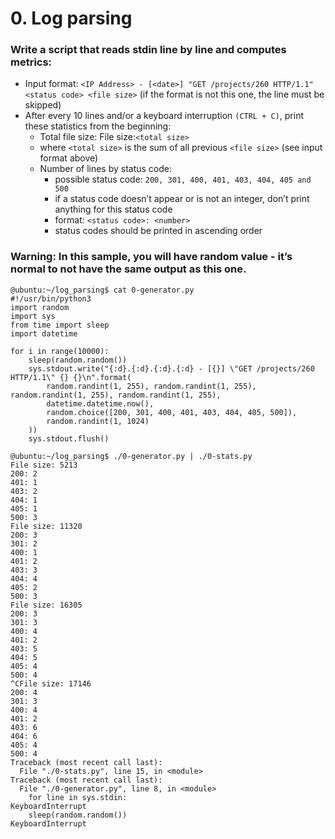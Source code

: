 
# 0. Log parsing


### Write a script that reads stdin line by line and computes metrics:

-    Input format: ``` <IP Address> - [<date>] "GET /projects/260 HTTP/1.1" <status code> <file size> ``` (if the format is not this one, the line must be skipped)
-    After every 10 lines and/or a keyboard interruption ``` (CTRL + C) ```, print these statistics from the beginning:
        - Total file size: File size:``` <total size> ```
        - where ``` <total size> ``` is the sum of all previous ``` <file size> ``` (see input format above)
        - Number of lines by status code:
            -  possible status code: ``` 200, 301, 400, 401, 403, 404, 405 and 500 ```
            -  if a status code doesn’t appear or is not an integer, don’t print anything for this status code
            -  format:  ```<status code>: <number>```
            -  status codes should be printed in ascending order
### Warning: In this sample, you will have random value - it’s normal to not have the same output as this one.

```
@ubuntu:~/log_parsing$ cat 0-generator.py
#!/usr/bin/python3
import random
import sys
from time import sleep
import datetime

for i in range(10000):
    sleep(random.random())
    sys.stdout.write("{:d}.{:d}.{:d}.{:d} - [{}] \"GET /projects/260 HTTP/1.1\" {} {}\n".format(
        random.randint(1, 255), random.randint(1, 255), random.randint(1, 255), random.randint(1, 255),
        datetime.datetime.now(),
        random.choice([200, 301, 400, 401, 403, 404, 405, 500]),
        random.randint(1, 1024)
    ))
    sys.stdout.flush()
```
```
@ubuntu:~/log_parsing$ ./0-generator.py | ./0-stats.py 
File size: 5213
200: 2
401: 1
403: 2
404: 1
405: 1
500: 3
File size: 11320
200: 3
301: 2
400: 1
401: 2
403: 3
404: 4
405: 2
500: 3
File size: 16305
200: 3
301: 3
400: 4
401: 2
403: 5
404: 5
405: 4
500: 4
^CFile size: 17146
200: 4
301: 3
400: 4
401: 2
403: 6
404: 6
405: 4
500: 4
Traceback (most recent call last):
  File "./0-stats.py", line 15, in <module>
Traceback (most recent call last):
  File "./0-generator.py", line 8, in <module>
    for line in sys.stdin:
KeyboardInterrupt
    sleep(random.random())
KeyboardInterrupt

```
